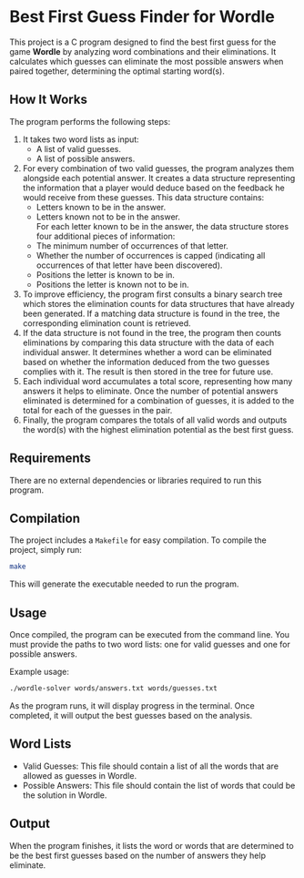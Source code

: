 # Best First Guess Finder for Wordle

This project is a C program designed to find the best first guess for the game **Wordle** by analyzing word combinations and their eliminations. It calculates which guesses can eliminate the most possible answers when paired together, determining the optimal starting word(s).

## How It Works

The program performs the following steps:
1. It takes two word lists as input:
    - A list of valid guesses.
    - A list of possible answers.
2. For every combination of two valid guesses, the program analyzes them alongside each potential answer. It creates a data structure representing the information that a player would deduce based on the feedback he would receive from these guesses. This data structure contains:
    - Letters known to be in the answer.
    - Letters known not to be in the answer.  
    For each letter known to be in the answer, the data structure stores four additional pieces of information:
    - The minimum number of occurrences of that letter.
    - Whether the number of occurrences is capped (indicating all occurrences of that letter have been discovered).
    - Positions the letter is known to be in.
    - Positions the letter is known not to be in.
3. To improve efficiency, the program first consults a binary search tree which stores the elimination counts for data structures that have already been generated. If a matching data structure is found in the tree, the corresponding elimination count is retrieved.
4. If the data structure is not found in the tree, the program then counts eliminations by comparing this data structure with the data of each individual answer. It determines whether a word can be eliminated based on whether the information deduced from the two guesses complies with it. The result is then stored in the tree for future use.
3. Each individual word accumulates a total score, representing how many answers it helps to eliminate. Once the number of potential answers eliminated is determined for a combination of guesses, it is added to the total for each of the guesses in the pair.
4. Finally, the program compares the totals of all valid words and outputs the word(s) with the highest elimination potential as the best first guess.

## Requirements

There are no external dependencies or libraries required to run this program.

## Compilation

The project includes a `Makefile` for easy compilation. To compile the project, simply run:

```bash
make
```

This will generate the executable needed to run the program.

## Usage

Once compiled, the program can be executed from the command line. You must provide the paths to two word lists: one for valid guesses and one for possible answers.

Example usage:
```bash
./wordle-solver words/answers.txt words/guesses.txt
```

As the program runs, it will display progress in the terminal. Once completed, it will output the best guesses based on the analysis.

## Word Lists

- Valid Guesses: This file should contain a list of all the words that are allowed as guesses in Wordle.
- Possible Answers: This file should contain the list of words that could be the solution in Wordle.

## Output

When the program finishes, it lists the word or words that are determined to be the best first guesses based on the number of answers they help eliminate.
